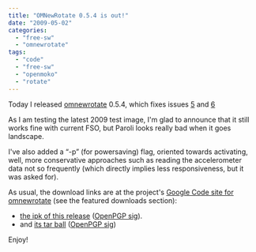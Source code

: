 ```yaml
---
title: "OMNewRotate 0.5.4 is out!"
date: "2009-05-02"
categories: 
  - "free-sw"
  - "omnewrotate"
tags: 
  - "code"
  - "free-sw"
  - "openmoko"
  - "rotate"
---
```


Today I released [omnewrotate](http://code.google.com/p/omnewrotate/) 0.5.4, which fixes issues [5](http://code.google.com/p/omnewrotate/issues/detail?id=5&can=1) and [6](http://code.google.com/p/omnewrotate/issues/detail?id=6&can=1)

As I am testing the latest 2009 test image, I'm glad to announce that it still works fine with current FSO, but Paroli looks really bad when it goes landscape.

I've also added a “-p” (for powersaving) flag, oriented towards activating, well, more conservative approaches such as reading the accelerometer data not so frequently (which directly implies less responsiveness, but it was asked for).

As usual, the download links are at the project's [Google Code site for omnewrotate](http://code.google.com/p/omnewrotate/) (see the featured downloads section):

- [the ipk of this release](http://omnewrotate.googlecode.com/files/omnewrotate_0.5.4-r0_armv4t.ipk) ([OpenPGP sig](http://omnewrotate.googlecode.com/files/omnewrotate_0.5.4-r0_armv4t.ipk.asc)).
- and [its tar ball](http://omnewrotate.googlecode.com/files/omnewrotate-0.5.4.tar.gz) ([OpenPGP sig](http://omnewrotate.googlecode.com/files/omnewrotate-0.5.4.tar.gz.asc))

Enjoy!
